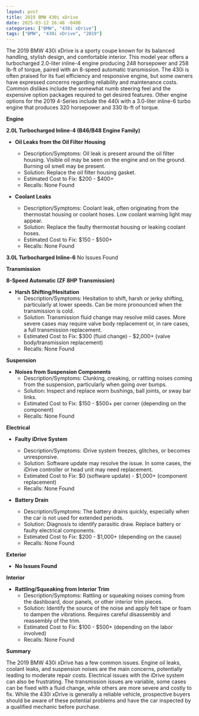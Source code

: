 ```yaml
---
layout: post
title: 2019 BMW 430i xDrive
date: 2025-03-12 16:48 -0400
categories: ["BMW", "430i xDrive"]
tags: ["BMW", "430i xDrive", "2019"]
---
```

The 2019 BMW 430i xDrive is a sporty coupe known for its balanced handling, stylish design, and comfortable interior. This model year offers a turbocharged 2.0-liter inline-4 engine producing 248 horsepower and 258 lb-ft of torque, paired with an 8-speed automatic transmission. The 430i is often praised for its fuel efficiency and responsive engine, but some owners have expressed concerns regarding reliability and maintenance costs. Common dislikes include the somewhat numb steering feel and the expensive option packages required to get desired features. Other engine options for the 2019 4-Series include the 440i with a 3.0-liter inline-6 turbo engine that produces 320 horsepower and 330 lb-ft of torque.

**Engine**

**2.0L Turbocharged Inline-4 (B46/B48 Engine Family)**

*   **Oil Leaks from the Oil Filter Housing**
    *   Description/Symptoms: Oil leak is present around the oil filter housing. Visible oil may be seen on the engine and on the ground. Burning oil smell may be present.
    *   Solution: Replace the oil filter housing gasket.
    *   Estimated Cost to Fix: $200 - $400+
    *   Recalls: None Found

*   **Coolant Leaks**
    *   Description/Symptoms: Coolant leak, often originating from the thermostat housing or coolant hoses. Low coolant warning light may appear.
    *   Solution: Replace the faulty thermostat housing or leaking coolant hoses.
    *   Estimated Cost to Fix: $150 - $500+
    *   Recalls: None Found

**3.0L Turbocharged Inline-6**
No Issues Found

**Transmission**

**8-Speed Automatic (ZF 8HP Transmission)**

*   **Harsh Shifting/Hesitation**
    *   Description/Symptoms: Hesitation to shift, harsh or jerky shifting, particularly at lower speeds. Can be more pronounced when the transmission is cold.
    *   Solution: Transmission fluid change may resolve mild cases. More severe cases may require valve body replacement or, in rare cases, a full transmission replacement.
    *   Estimated Cost to Fix: $300 (fluid change) - $2,000+ (valve body/transmission replacement)
    *   Recalls: None Found

**Suspension**

*   **Noises from Suspension Components**
    *   Description/Symptoms: Clunking, creaking, or rattling noises coming from the suspension, particularly when going over bumps.
    *   Solution: Inspect and replace worn bushings, ball joints, or sway bar links.
    *   Estimated Cost to Fix: $150 - $500+ per corner (depending on the component)
    *   Recalls: None Found

**Electrical**

*   **Faulty iDrive System**
    *   Description/Symptoms: iDrive system freezes, glitches, or becomes unresponsive.
    *   Solution: Software update may resolve the issue. In some cases, the iDrive controller or head unit may need replacement.
    *   Estimated Cost to Fix: $0 (software update) - $1,000+ (component replacement)
    *   Recalls: None Found

*   **Battery Drain**
    *   Description/Symptoms: The battery drains quickly, especially when the car is not used for extended periods.
    *   Solution: Diagnosis to identify parasitic draw. Replace battery or faulty electrical components.
    *   Estimated Cost to Fix: $200 - $1,000+ (depending on the cause)
    *   Recalls: None Found

**Exterior**

*   **No Issues Found**

**Interior**

*   **Rattling/Squeaking from Interior Trim**
    *   Description/Symptoms: Rattling or squeaking noises coming from the dashboard, door panels, or other interior trim pieces.
    *   Solution: Identify the source of the noise and apply felt tape or foam to dampen the vibrations. Requires careful disassembly and reassembly of the trim.
    *   Estimated Cost to Fix: $100 - $500+ (depending on the labor involved)
    *   Recalls: None Found

**Summary**

The 2019 BMW 430i xDrive has a few common issues. Engine oil leaks, coolant leaks, and suspension noises are the main concerns, potentially leading to moderate repair costs. Electrical issues with the iDrive system can also be frustrating. The transmission issues are variable, some cases can be fixed with a fluid change, while others are more severe and costly to fix. While the 430i xDrive is generally a reliable vehicle, prospective buyers should be aware of these potential problems and have the car inspected by a qualified mechanic before purchase.

